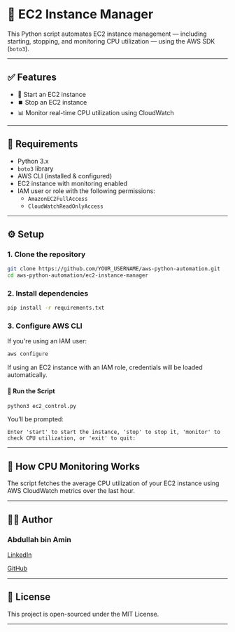 # 🚀 EC2 Instance Manager

This Python script automates EC2 instance management — including starting, stopping, and monitoring CPU utilization — using the AWS SDK (`boto3`).

---

## ✅ Features

- 🔄 Start an EC2 instance
- ⏹️ Stop an EC2 instance
- 📊 Monitor real-time CPU utilization using CloudWatch

---

## 🔧 Requirements

- Python 3.x
- `boto3` library
- AWS CLI (installed & configured)
- EC2 instance with monitoring enabled
- IAM user or role with the following permissions:
  - `AmazonEC2FullAccess`
  - `CloudWatchReadOnlyAccess`

---

## ⚙️ Setup

### 1. Clone the repository

```bash
git clone https://github.com/YOUR_USERNAME/aws-python-automation.git
cd aws-python-automation/ec2-instance-manager
```


### 2. Install dependencies

```bash
pip install -r requirements.txt
```

### 3. Configure AWS CLI

If you're using an IAM user:

```bash
aws configure
```

If using an EC2 instance with an IAM role, credentials will be loaded automatically.

#### 🚀 Run the Script

```bash
python3 ec2_control.py
```
You’ll be prompted:

```ubuntu
Enter 'start' to start the instance, 'stop' to stop it, 'monitor' to check CPU utilization, or 'exit' to quit:
```

---

## 🧠 How CPU Monitoring Works
The script fetches the average CPU utilization of your EC2 instance using AWS CloudWatch metrics over the last hour.

---

## 👨‍💻 Author

### Abdullah bin Amin

[LinkedIn](https://www.linkedin.com/in/abdullahbinamin/)

[GitHub](https://github.com/AbdullahbinAmin)

---

## 📜 License

This project is open-sourced under the MIT License.

---